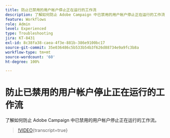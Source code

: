 ```yaml
---
title: 防止已禁用的用户帐户停止正在运行的工作流
description: 了解如何防止 Adobe Campaign 中已禁用的用户帐户停止正在运行的工作流。
feature: Workflows
role: Admin
level: Experienced
type: Troubleshooting
jira: KT-8431
exl-id: 8c38fa38-caea-4f3e-881b-386e9100bc17
source-git-commit: 35e036486c5b533b54b3f626d88734e9a9fc3b8a
workflow-type: tm+mt
source-wordcount: '60'
ht-degree: 100%

---
```


# 防止已禁用的用户帐户停止正在运行的工作流

了解如何防止 Adobe Campaign 中已禁用的用户帐户停止正在运行的工作流。


>[!VIDEO](https://video.tv.adobe.com/v/3422507?quality=12&learn=on&captions=chi_hans){transcript=true}
